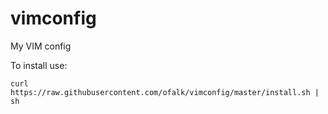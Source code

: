 # vimconfig
My VIM config

To install use:

    curl https://raw.githubusercontent.com/ofalk/vimconfig/master/install.sh | sh
